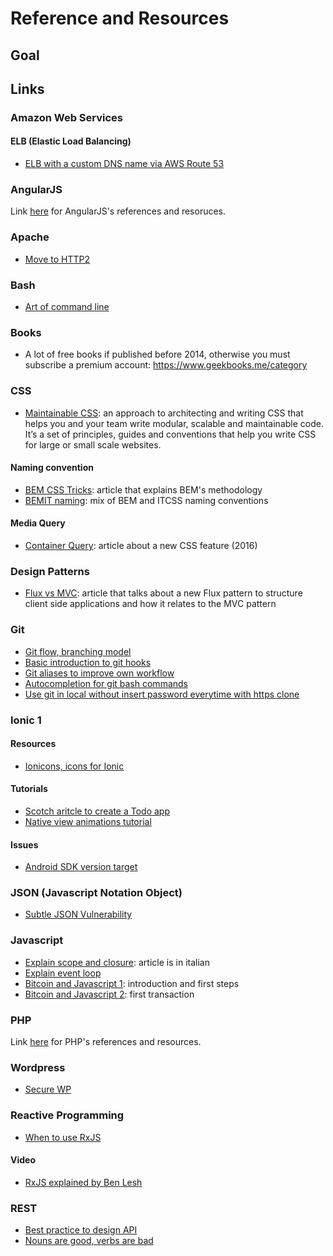 # Reference and Resources

## Goal


## Links


### Amazon Web Services

#### ELB (Elastic Load Balancing)
- [ELB with a custom DNS name via AWS Route 53](http://docs.aws.amazon.com/ElasticLoadBalancing/latest/DeveloperGuide/using-domain-names-with-elb.html)

### AngularJS
Link [here](angular/README.md) for AngularJS's references and resoruces.

### Apache
- [Move to HTTP2](https://icing.github.io/mod_h2/howto.html)

### Bash
- [Art of command line](https://github.com/jlevy/the-art-of-command-line/blob/master/README.md)

### Books
- A lot of free books if published before 2014, otherwise you must subscribe a premium account: https://www.geekbooks.me/category

### CSS
- [Maintainable CSS](http://maintainablecss.com/chapters/reuse/): an approach to architecting and writing CSS that helps you and your team write modular, scalable and maintainable code. It’s a set of principles, guides and conventions that help you write CSS for large or small scale websites.

#### Naming convention
- [BEM CSS Tricks](https://css-tricks.com/bem-101/): article that explains BEM's methodology
- [BEMIT naming](http://www.jamesturneronline.net/beautifulweb/bemit-naming-convention.html): mix of BEM and ITCSS naming conventions


#### Media Query
- [Container Query](http://d6u.github.io/react-container-query/): article about a new CSS feature (2016)

### Design Patterns
- [Flux vs MVC](https://medium.com/hacking-and-gonzo/flux-vs-mvc-design-patterns-57b28c0f71b7#.szg4ax6lp): article that talks about a new Flux pattern to structure client side applications and how it relates to the MVC pattern


### Git
- [Git flow, branching model](http://nvie.com/posts/a-successful-git-branching-model/)
- [Basic introduction to git hooks](http://www.sitepoint.com/introduction-git-hooks/)
- [Git aliases to improve own workflow](http://git-scm.com/book/en/v2/Git-Basics-Git-Aliases)
- [Autocompletion for git bash commands](http://code-worrier.com/blog/autocomplete-git/)
- [Use git in local without insert password everytime with https clone](http://stackoverflow.com/questions/5343068/is-there-a-way-to-skip-password-typing-when-using-https-github)


### Ionic 1

#### Resources
- [Ionicons, icons for Ionic](http://ionicons.com/)

#### Tutorials
- [Scotch aritcle to create a Todo app](https://scotch.io/tutorials/create-your-first-mobile-app-with-angularjs-and-ionic)
- [Native view animations tutorial](http://www.gajotres.net/handling-native-view-animations-with-ionic-framework/)

#### Issues
- [Android SDK version target](http://stackoverflow.com/questions/24931155/cordova-3-5-0-install-error-please-install-android-target-19)

### JSON (Javascript Notation Object)
- [Subtle JSON Vulnerability](http://haacked.com/archive/2008/11/20/anatomy-of-a-subtle-json-vulnerability.aspx/)

### Javascript
- [Explain scope and closure](http://codingjam.it/di-non-sapere-javascript-scope-e-closures/): article is in italian
- [Explain event loop](https://developer.mozilla.org/it/docs/Web/JavaScript/EventLoop)
- [Bitcoin and Javascript 1](http://html5today.it/tutorial/bitcoin-e-javascript-introduzione-a-bitcoinjs-installazione/): introduction and first steps
- [Bitcoin and Javascript 2](http://html5today.it/tutorial/bitcoin-e-javascript-creiamo-la-nostra-prima-transazione-con-bitcoinjs/): first transaction


### PHP
Link [here](php/README.md) for PHP's references and resources.

### Wordpress

- [Secure WP](http://code.tutsplus.com/articles/10-steps-to-securing-your-wordpress-installation--wp-21579)

### Reactive Programming

- [When to use RxJS](https://xgrommx.github.io/rx-book/content/guidelines/when/index.html#use-rxjs-for-orchestrating-asynchronous-and-event-based-computations)

#### Video
- [RxJS explained by  Ben Lesh](https://www.youtube.com/watch?v=KOOT7BArVHQ)


### REST
- [Best practice to design API](http://www.vinaysahni.com/best-practices-for-a-pragmatic-restful-api)
- [Nouns are good, verbs are bad](http://apigee.com/about/blog/technology/restful-api-design-nouns-are-good-verbs-are-bad)


